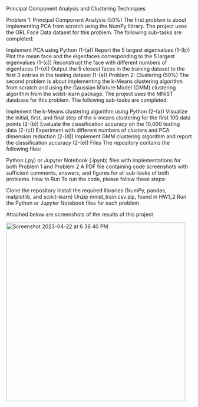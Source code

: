 Principal Component Analysis and Clustering Techniques

Problem 1: Principal Component Analysis (50%)
The first problem is about implementing PCA from scratch using the NumPy library. The project uses the ORL Face Data dataset for this problem. The following sub-tasks are completed:

Implement PCA using Python (1-(a))
Report the 5 largest eigenvalues (1-(b))
Plot the mean face and the eigenfaces corresponding to the 5 largest eigenvalues (1-(c))
Reconstruct the face with different numbers of eigenfaces (1-(d))
Output the 5 closest faces in the training dataset to the first 3 entries in the testing dataset (1-(e))
Problem 2: Clustering (50%)
The second problem is about implementing the k-Means clustering algorithm from scratch and using the Gaussian Mixture Model (GMM) clustering algorithm from the scikit-learn package. The project uses the MNIST database for this problem. The following sub-tasks are completed:

Implement the k-Means clustering algorithm using Python (2-(a))
Visualize the initial, first, and final step of the k-means clustering for the first 100 data points (2-(b))
Evaluate the classification accuracy on the 10,000 testing data (2-(c))
Experiment with different numbers of clusters and PCA dimension reduction (2-(d))
Implement GMM clustering algorithm and report the classification accuracy (2-(e))
Files
The repository contains the following files:

Python (.py) or Jupyter Notebook (.ipynb) files with implementations for both Problem 1 and Problem 2
A PDF file containing code screenshots with sufficient comments, answers, and figures for all sub-tasks of both problems.
How to Run
To run the code, please follow these steps:

Clone the repository
Install the required libraries (NumPy, pandas, matplotlib, and scikit-learn)
Unzip mnist_train.csv.zip, found in HW1_2
Run the Python or Jupyter Notebook files for each problem

Attached below are screenshots of the results of this project

<img width="486" alt="Screenshot 2023-04-22 at 6 36 40 PM" src="https://user-images.githubusercontent.com/81645440/233814629-4ebf0cb2-6b90-4a40-b037-1a8872bf2be5.png">
